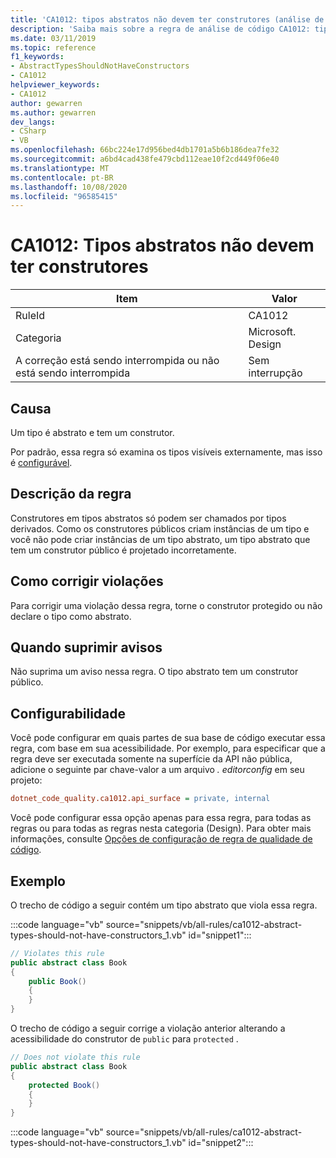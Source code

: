 ```yaml
---
title: 'CA1012: tipos abstratos não devem ter construtores (análise de código)'
description: 'Saiba mais sobre a regra de análise de código CA1012: tipos abstratos não devem ter construtores'
ms.date: 03/11/2019
ms.topic: reference
f1_keywords:
- AbstractTypesShouldNotHaveConstructors
- CA1012
helpviewer_keywords:
- CA1012
author: gewarren
ms.author: gewarren
dev_langs:
- CSharp
- VB
ms.openlocfilehash: 66bc224e17d956bed4db1701a5b6b186dea7fe32
ms.sourcegitcommit: a6bd4cad438fe479cbd112eae10f2cd449f06e40
ms.translationtype: MT
ms.contentlocale: pt-BR
ms.lasthandoff: 10/08/2020
ms.locfileid: "96585415"
---
```

# <a name="ca1012-abstract-types-should-not-have-constructors"></a>CA1012: Tipos abstratos não devem ter construtores

| Item                                     | Valor            |
|------------------------------------------|------------------|
| RuleId                                   | CA1012           |
| Categoria                                 | Microsoft. Design |
| A correção está sendo interrompida ou não está sendo interrompida | Sem interrupção     |

## <a name="cause"></a>Causa

Um tipo é abstrato e tem um construtor.

Por padrão, essa regra só examina os tipos visíveis externamente, mas isso é [configurável](#configurability).

## <a name="rule-description"></a>Descrição da regra

Construtores em tipos abstratos só podem ser chamados por tipos derivados. Como os construtores públicos criam instâncias de um tipo e você não pode criar instâncias de um tipo abstrato, um tipo abstrato que tem um construtor público é projetado incorretamente.

## <a name="how-to-fix-violations"></a>Como corrigir violações

Para corrigir uma violação dessa regra, torne o construtor protegido ou não declare o tipo como abstrato.

## <a name="when-to-suppress-warnings"></a>Quando suprimir avisos

Não suprima um aviso nessa regra. O tipo abstrato tem um construtor público.

## <a name="configurability"></a>Configurabilidade

Você pode configurar em quais partes de sua base de código executar essa regra, com base em sua acessibilidade. Por exemplo, para especificar que a regra deve ser executada somente na superfície da API não pública, adicione o seguinte par chave-valor a um arquivo *. editorconfig* em seu projeto:

```ini
dotnet_code_quality.ca1012.api_surface = private, internal
```

Você pode configurar essa opção apenas para essa regra, para todas as regras ou para todas as regras nesta categoria (Design). Para obter mais informações, consulte [Opções de configuração de regra de qualidade de código](../code-quality-rule-options.md).

## <a name="example"></a>Exemplo

O trecho de código a seguir contém um tipo abstrato que viola essa regra.

:::code language="vb" source="snippets/vb/all-rules/ca1012-abstract-types-should-not-have-constructors_1.vb" id="snippet1":::

```csharp
// Violates this rule
public abstract class Book
{
    public Book()
    {
    }
}
```

O trecho de código a seguir corrige a violação anterior alterando a acessibilidade do construtor de `public` para `protected` .

```csharp
// Does not violate this rule
public abstract class Book
{
    protected Book()
    {
    }
}
```

:::code language="vb" source="snippets/vb/all-rules/ca1012-abstract-types-should-not-have-constructors_1.vb" id="snippet2":::
